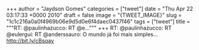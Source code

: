 
+++
author = "Jaydson Gomes"
categories = ["tweet"]
date = "Thu Apr 22 03:17:33 +0000 2010"
draft = false
image = "{TWEET_IMAGE}"
slug = "1c1c216a0a0f4969b06e9d5d0e6f4daec0437f46"
tags = ["tweet"]
title = """RT: @paulinhazucco: RT @e..."""
+++
RT: @paulinhazucco: RT @eulergui: RT @anderssauro: O mundo já foi mais simples... http://bit.ly/cBsqay
